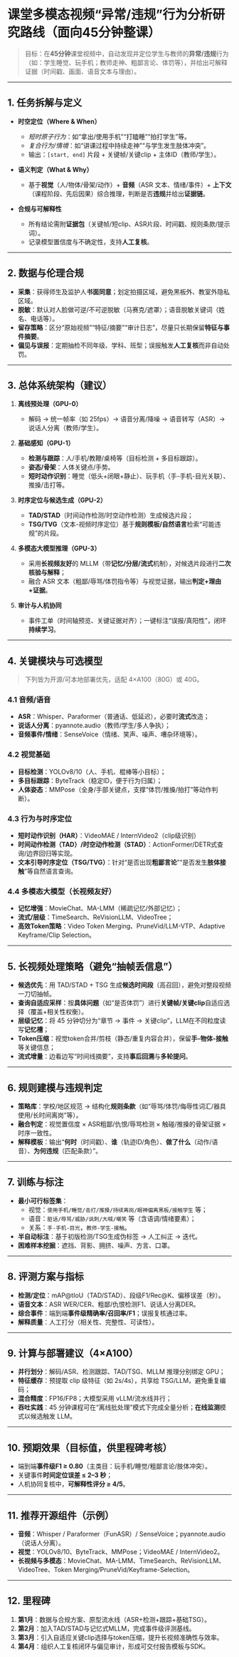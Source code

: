 # 课堂多模态视频“异常/违规”行为分析研究路线（面向45分钟整课）

> 目标：在**45分钟**课堂视频中，自动发现并定位学生与教师的**异常/违规**行为（如：学生睡觉、玩手机；教师走神、粗鄙言论、体罚等），并给出可解释证据（时间戳、画面、语音文本与理由）。

---

## 1. 任务拆解与定义

- **时空定位（Where & When）**  
  - *短时原子行为*：如“拿出/使用手机”“打瞌睡”“拍打学生”等。  
  - *复合行为/情境*：如“讲课过程中持续走神”“与学生发生肢体冲突”。  
  - 输出：`[start, end]` 片段 + 关键帧/关键clip + 主体ID（教师/学生）。

- **语义判定（What & Why）**  
  - 基于**视觉**（人/物体/骨架/动作）+ **音频**（ASR 文本、情绪/事件）+ **上下文**（课程阶段、先后因果）综合推理，判断是否**违规**并给出**证据链**。

- **合规与可解释性**  
  - 所有结论需附**证据包**（关键帧/短clip、ASR片段、时间戳、规则条款/提示词）。
  - 记录模型置信度与不确定性，支持**人工复核**。

---

## 2. 数据与伦理合规

- **采集**：获得师生及监护人**书面同意**；划定拍摄区域，避免黑板外、教室外隐私区域。
- **脱敏**：默认对人脸做可逆/不可逆脱敏（马赛克/遮罩）；语音脱敏关键词（姓名、电话等）。
- **留存策略**：区分“原始视频”“特征/摘要”“审计日志”，尽量只长期保留**特征与事件摘要**。
- **偏见与误报**：定期抽检不同年级、学科、班型；误报触发**人工复核**而非自动处罚。

---

## 3. 总体系统架构（建议）

1. **离线预处理（GPU-0）**  
   - 解码 → 统一帧率（如 25fps）→ 语音分离/降噪 → 语音转写（ASR）→ 说话人分离（教师/学生）。

2. **基础感知（GPU-1）**  
   - **检测与跟踪**：人/手机/教鞭/桌椅等（目标检测 + 多目标跟踪）。  
   - **姿态/骨架**：人体关键点/手势。  
   - **短时动作识别**：睡觉（低头+闭眼+静止）、玩手机（手-手机-目光关联）、推搡/击打等。

3. **时序定位与候选生成（GPU-2）**  
   - **TAD/STAD**（时间动作检测/时空动作检测）生成候选片段；  
   - **TSG/TVG**（文本-视频时序定位）基于**规则模板/自然语言**检索“可能违规”的片段。

4. **多模态大模型推理（GPU-3）**  
   - 采用**长视频友好**的 MLLM（带**记忆/分层/流式**机制），对候选片段进行**二次核验与解释**；  
   - 融合 ASR 文本（粗鄙/辱骂/体罚指令等）与视觉证据，输出**判定+理由+证据**。

5. **审计与人机协同**  
   - 事件工单（时间轴预览、关键证据对齐）；一键标注“误报/真阳性”，闭环**持续学习**。

---

## 4. 关键模块与可选模型

> 下列皆为开源/可本地部署优先，适配 4×A100（80G）或 40G。

### 4.1 音频/语音
- **ASR**：Whisper、Paraformer（普通话、低延迟），必要时**流式**改造；  
- **说话人分离**：pyannote.audio（教师/学生/多人争执）；  
- **音频事件/情绪**：SenseVoice（情绪、笑声、噪声、嘈杂环境等）。

### 4.2 视觉基础
- **目标检测**：YOLOv8/10（人、手机、棍棒等小目标）；  
- **多目标跟踪**：ByteTrack（稳定ID，便于行为归属）；  
- **人体姿态**：MMPose（全身/手部关键点，支撑“体罚/推搡/拍打”等动作判断）。

### 4.3 行为与时序定位
- **短时动作识别（HAR）**：VideoMAE / InternVideo2（clip级识别）  
- **时间动作检测（TAD）/时空动作检测（STAD）**：ActionFormer/DETR式查询/边界回归等实现。  
- **文本引导时序定位（TSG/TVG）**：针对“是否出现**粗鄙言论**”“是否发生**肢体接触**”等自然语言查询。

### 4.4 多模态大模型（长视频友好）
- **记忆增强**：MovieChat、MA-LMM（稀疏记忆/外部记忆）；  
- **流式/层级**：TimeSearch、ReVisionLLM、VideoTree；  
- **高效Token策略**：Video Token Merging、PruneVid/LLM-VTP、Adaptive Keyframe/Clip Selection。

---

## 5. 长视频处理策略（避免“抽帧丢信息”）

- **候选优先**：用 TAD/STAD + TSG 生成**候选时间段**（高召回），避免对整段视频一刀切抽帧。  
- **查询自适应采样**：按**具体问题**（如“是否体罚”）进行**关键帧/关键clip**自适应选择（覆盖+相关性权衡）。  
- **层级记忆**：将 45 分钟切分为“章节 → 事件 → 关键clip”，LLM在不同粒度读写**记忆槽**；  
- **Token压缩**：视觉token合并/剪枝（静态/重复内容合并），保留**手-物体-接触**等关键信息；  
- **流式增量**：边看边写“时间线摘要”，支持**事后回溯**与**多轮提问**。

---

## 6. 规则建模与违规判定

- **策略库**：学校/地区规范 → 结构化**规则条款**（如“辱骂/体罚/侮辱性词汇/器具使用/长时间离岗”等）。  
- **融合判定**：视觉置信度 × ASR粗鄙/仇恨/辱骂检测 × 触碰/推搡的骨架证据 × 时序一致性。  
- **解释模板**：输出“**何时**（时间戳）、**谁**（轨迹ID/角色）、**做了什么**（动作/语音）、**为何违规**（匹配条款）”。

---

## 7. 训练与标注

- **最小可行标签集**：  
  - 视觉：`使用手机/睡觉/击打/推搡/持续离岗/眼神偏离黑板/接触学生` 等；  
  - 语音：`脏话/辱骂/威胁/讽刺/大喊/嘲笑` 等（含语调/情绪要素）；  
  - 关系：`手-手机-目光`，`教师-学生-接触`。  
- **半自动标注**：基于初版检测/TSG生成伪标签 → 人工纠正 → 迭代。  
- **困难样本挖掘**：遮挡、背影、拥挤、噪声、方言、口罩。

---

## 8. 评测方案与指标

- **检测/定位**：mAP@tIoU（TAD/STAD）、段级F1/Rec@K、偏移误差（秒）。  
- **语音文本**：ASR WER/CER、粗鄙/仇恨检测F1、说话人分离DER。  
- **综合事件**：端到端**事件级精确率/召回率/F1**；误报复核通过率。  
- **解释质量**：人工打分（相关性、完整性、可读性）。

---

## 9. 计算与部署建议（4×A100）

- **并行划分**：解码/ASR、检测跟踪、TAD/TSG、MLLM 推理分别绑定 GPU；  
- **特征缓存**：预提取 clip 级特征（如 2s/4s），共享给 TSG/LLM，避免重复编码；  
- **混合精度**：FP16/FP8；大模型采用 vLLM/流水线并行；  
- **吞吐实践**：45 分钟课程可在“离线批处理”模式下完成全量分析；**在线监测**模式以候选触发 LLM。

---

## 10. 预期效果（目标值，供里程碑考核）

- 端到端**事件级F1 ≥ 0.80**（主类目：玩手机/睡觉/粗鄙言论/肢体冲突）。  
- 关键事件**时间定位误差 ≤ 2–3 秒**；  
- 人机协同复核中，**可解释性评分 ≥ 4/5**。

---

## 11. 推荐开源组件（示例）

- **音频**：Whisper / Paraformer（FunASR）/ SenseVoice；pyannote.audio（说话人分离）。  
- **视觉**：YOLOv8/10、ByteTrack、MMPose；VideoMAE / InternVideo2。  
- **长视频与多模态**：MovieChat、MA-LMM、TimeSearch、ReVisionLLM、VideoTree、Token Merging/PruneVid/Keyframe-Selection。

---

## 12. 里程碑

1. **第1月**：数据与合规方案、原型流水线（ASR+检测+跟踪+基础TSG）。  
2. **第2月**：加入TAD/STAD与记忆式MLLM，完成事件级评测基线。  
3. **第3月**：引入自适应关键clip选择与token压缩，提升长视频准确性与效率。  
4. **第4月**：组织人工复核闭环与偏见审计，形成可交付报告模板与SDK。
